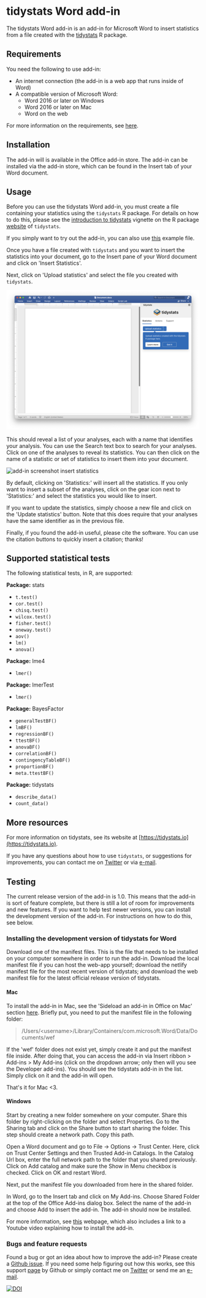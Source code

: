 # tidystats Word add-in

The tidystats Word add-in is an add-in for Microsoft Word to insert statistics from a file created with the [tidystats](https://github.com/WillemSleegers/tidystats) R package.

## Requirements

You need the following to use add-in:

- An internet connection (the add-in is a web app that runs inside of Word)
- A compatible version of Microsoft Word:
  - Word 2016 or later on Windows
  - Word 2016 or later on Mac
  - Word on the web

For more information on the requirements, see [here](https://docs.microsoft.com/en-us/office/dev/add-ins/concepts/requirements-for-running-office-add-ins).

## Installation

The add-in will is available in the Office add-in store. The add-in can be installed via the add-in store, which can be found in the Insert tab of your Word document.

## Usage

Before you can use the tidystats Word add-in, you must create a file containing your statistics using the `tidystats` R package. For details on how to do this, please see the [introduction to tidystats](https://willemsleegers.github.io/tidystats/articles/introduction-to-tidystats.html) vignette on the R package [website](https://willemsleegers.github.io/tidystats/) of `tidystats`.

If you simply want to try out the add-in, you can also use [this](src/assets/results.json) example file.

Once you have a file created with `tidystats` and you want to insert the statistics into your document, go to the Insert pane of your Word document and click on 'Insert Statistics'.

Next, click on 'Upload statistics' and select the file you created with `tidystats`.

![add-in screenshot upload statistics](src/assets/screen-1.png)

This should reveal a list of your analyses, each with a name that identifies your analysis. You can use the Search text box to search for your analyses. Click on one of the analyses to reveal its statistics. You can then click on the name of a statistic or set of statistics to insert them into your document.

![add-in screenshot insert statistics](images/screen-2.png)

By default, clicking on 'Statistics:' will insert all the statistics. If you only want to insert a subset of the analyses, click on the gear icon next to 'Statistics:' and select the statistics you would like to insert.

If you want to update the statistics, simply choose a new file and click on the 'Update statistics' button. Note that this does require that your analyses have the same identifier as in the previous file.

Finally, if you found the add-in useful, please cite the software. You can use the citation buttons to quickly insert a citation; thanks!

## Supported statistical tests

The following statistical tests, in R, are supported:

**Package:** stats

- `t.test()`
- `cor.test()`
- `chisq.test()`
- `wilcox.test()`
- `fisher.test()`
- `oneway.test()`
- `aov()`
- `lm()`
- `anova()`

**Package:** lme4

- `lmer()`

**Package:** lmerTest

- `lmer()`

**Package:** BayesFactor

- `generalTestBF()`
- `lmBF()`
- `regressionBF()`
- `ttestBF()`
- `anovaBF()`
- `correlationBF()`
- `contingencyTableBF()`
- `proportionBF()`
- `meta.ttestBF()`

**Package:** tidystats

- `describe_data()`
- `count_data()`

## More resources

For more information on tidystats, see its website at [https://tidystats.io](https://tidystats.io).

If you have any questions about how to use `tidystats`, or suggestions for improvements, you can contact me on [Twitter](https://twitter.com/willemsleegers) or via [e-mail](mailto:tidystats@gmail.com).

## Testing

The current release version of the add-in is 1.0. This means that the add-in is sort of feature complete, but there is still a lot of room for improvements and new features. If you want to help test newer versions, you can install the development version of the add-in. For instructions on how to do this, see below.

### Installing the development version of tidystats for Word

Download one of the manifest files. This is the file that needs to be installed on your computer somewhere in order to run the add-in. Download the local manifest file if you can host the web-app yourself; download the netlify manifest file for the most recent version of tidystats; and download the web manifest file for the latest official release version of tidystats.

#### Mac

To install the add-in in Mac, see the 'Sideload an add-in in Office on Mac' section [here](https://docs.microsoft.com/en-us/office/dev/add-ins/testing/sideload-an-office-add-in-on-ipad-and-mac#sideload-an-add-in-in-office-on-mac). Briefly put, you need to put the manifest file in the following folder:

> /Users/\<username\>/Library/Containers/com.microsoft.Word/Data/Documents/wef

If the 'wef' folder does not exist yet, simply create it and put the manifest file inside. After doing that, you can access the add-in via Insert ribbon > Add-ins > My Add-ins (click on the dropdown arrow; only then will you see the Developer add-ins). You should see the tidystats add-in in the list. Simply click on it and the add-in will open.

That's it for Mac <3.

#### Windows

Start by creating a new folder somewhere on your computer. Share this folder by right-clicking on the folder and select Properties. Go to the Sharing tab and click on the Share button to start sharing the folder. This step should create a network path. Copy this path.

Open a Word document and go to File -> Options -> Trust Center. Here, click on Trust Center Settings and then Trusted Add-in Catalogs. In the Catalog Url box, enter the full network path to the folder that you shared previously. Click on Add catalog and make sure the Show in Menu checkbox is checked. Click on OK and restart Word.

Next, put the manifest file you downloaded from here in the shared folder.

In Word, go to the Insert tab and click on My Add-ins. Choose Shared Folder at the top of the Office Add-ins dialog box. Select the name of the add-in and choose Add to insert the add-in. The add-in should now be installed.

For more information, see [this](https://docs.microsoft.com/en-us/office/dev/add-ins/testing/create-a-network-shared-folder-catalog-for-task-pane-and-content-add-ins) webpage, which also includes a link to a Youtube video explaining how to install the add-in.

### Bugs and feature requests

Found a bug or got an idea about how to improve the add-in? Please create a [Github issue](https://github.com/WillemSleegers/tidystats-Word-add-in/issues). If you need some help figuring out how this works, see this support [page](https://help.github.com/en/articles/creating-an-issue) by Github or simply contact me on [Twitter](https://twitter.com/willemsleegers) or send me an [e-mail](mailto:tidystats@gmail.com).

[![DOI](https://zenodo.org/badge/208565217.svg)](https://zenodo.org/badge/latestdoi/208565217)
